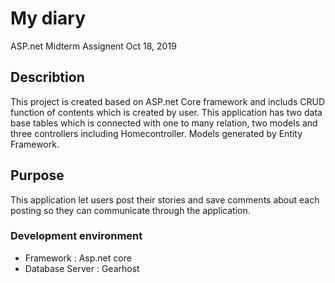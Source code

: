 ﻿# My diary

ASP.net Midterm Assignent
Oct 18, 2019

## Describtion

This project is created based on ASP.net Core framework and includs CRUD function of contents which is created by user.
This application has two data base tables which is connected with one to many relation, two models and three controllers including Homecontroller.
Models generated by Entity Framework. 

## Purpose
This application let users post their stories and save comments about each posting so they can communicate through the application.

### Development environment

 - Framework : Asp.net core
 - Database Server : Gearhost